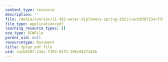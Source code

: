 ```yaml
---
content_type: resource
description: ''
file: /media/courses/11-382-water-diplomacy-spring-2021/cacb830723acf3939273106c04373d26_KmoodT_3XPQ.pdf
file_type: application/pdf
learning_resource_types: []
ocw_type: OCWFile
parent_uid: null
resourcetype: Document
title: 3play pdf file
uid: cacb8307-23ac-f393-9273-106c04373d26
---
```

